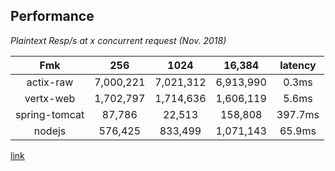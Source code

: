 ## Performance
*Plaintext Resp/s at x concurrent request (Nov. 2018)*  

|Fmk|256|1024|16,384|latency|
|:-------:|:-------:|:------:|:--------:|:--------:|
|actix-raw|7,000,221|7,021,312|6,913,990|0.3ms|
|vertx-web|1,702,797|1,714,636|1,606,119|5.6ms|
|spring-tomcat|87,786|22,513|158,808|397.7ms|
|nodejs|576,425|833,499|1,071,143|65.9ms|
[link](https://www.techempower.com/benchmarks/#section=data-r17&hw=ph&test=plaintext)